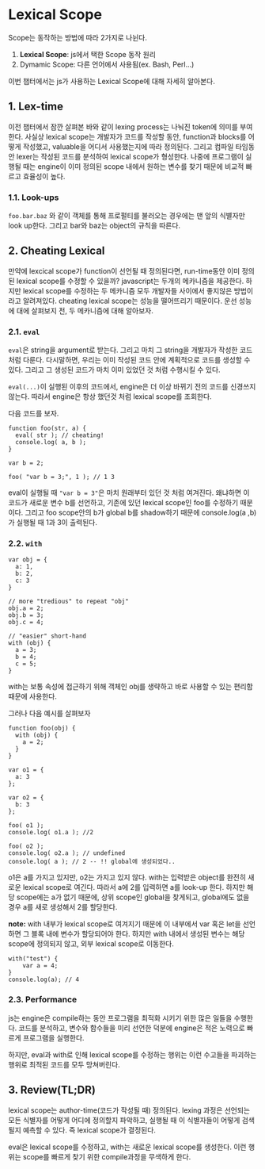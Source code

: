 # Lexical Scope

Scope는 동작하는 방법에 따라 2가지로 나뉜다.

1. **Lexical Scope**: js에서 택한 Scope 동작 원리
2. Dymamic Scope: 다른 언어에서 사용됨(ex. Bash, Perl...)

이번 챕터에서는 js가 사용하는 Lexical Scope에 대해 자세히 알아본다.

## 1. Lex-time
이전 챕터에서 잠깐 살펴본 바와 같이 lexing process는 나눠진 token에 의미를 부여한다.
사실상 lexical scope는 개발자가 코드를 작성할 동안, function과 blocks를 어떻게 작성했고, valuable을 어디서 사용했는지에 따라 정의된다. 그리고 컴파일 타임동안 lexer는 작성된 코드를 분석하여 lexical scope가 형성한다. 나중에 프로그램이 실행될 때는 engine이 이미 정의된 scope 내에서 원하는 변수를 찾기 때문에 비교적 빠르고 효율성이 높다.

### 1.1. Look-ups
`foo.bar.baz` 와 같이 객체를 통해 프로펄티를 불러오는 경우에는 맨 앞의 식별자만 look up한다.
그리고 bar와 baz는 object의 규칙을 따른다.

## 2. Cheating Lexical
만약에 lexcical scope가 function이 선언될 때 정의된다면, run-time동안 이미 정의된 lexical scope를 수정할 수 있을까?
javascript는 두개의 메카니즘을 제공한다. 하지만 lexical scope를 수정하는 두 메카니즘 모두 개발자들 사이에서 좋지않은 방법이라고 알려져있다. 
cheating lexical scope는 성능을 떨어뜨리기 때문이다. 운선 성능에 대에 살펴보지 전, 두 메카니즘에 대해 알아보자.

### 2.1. `eval`
`eval`은 string을 argument로 받는다. 그리고 마치 그 string을 개발자가 작성한 코드처럼 다룬다. 
다시말하면, 우리는 이미 작성된 코드 안에 계획적으로 코드를 생성할 수 있다. 그리고 그 생성된 코드가 마치 이미 있었던 것 처럼 수행시킬 수 있다.

`eval(...)`이 실행된 이후의 코드에서, engine은 더 이상 바뀌기 전의 코드를 신경쓰지 않는다. 따라서 engine은 항상 했던것 처럼 lexical scope를 조회한다.

다음 코드를 보자.
```
function foo(str, a) {
  eval( str ); // cheating!
  console.log( a, b );
}

var b = 2;

foo( "var b = 3;", 1 ); // 1 3
```
eval이 실행될 때 `"var b = 3"`은 마치 원래부터 있던 것 처럼 여겨진다. 
왜냐하면 이 코드가 새로운 변수 b를 선언하고, 기존에 있던 lexical scope인 foo를 수정하기 때문이다.
그리고 foo scope안의 b가 global b를 shadow하기 때문에 console.log(a ,b)가 실행될 때 1과 3이 출력된다.


### 2.2. `with`
```
var obj = {
  a: 1,
  b: 2,
  c: 3
}

// more "tredious" to repeat "obj"
obj.a = 2;
obj.b = 3;
obj.c = 4;

// "easier" short-hand
with (obj) {
  a = 3;
  b = 4; 
  c = 5;
}
```
with는 보통 속성에 접근하기 위해 객체인 obj를 생략하고 바로 사용할 수 있는 편리함 때문에 사용한다.

그러나 다음 예시를 살펴보자
```
function foo(obj) {
  with (obj) {
    a = 2;
  }
}

var o1 = {
  a: 3
};

var o2 = {
  b: 3
};

foo( o1 );
console.log( o1.a ); //2

foo( o2 );
console.log( o2.a ); // undefined
console.log( a ); // 2 -- !! global에 생성되었다..
```
o1은 a를 가지고 있지만, o2는 가지고 있지 않다. with는 입력받은 object를 완전히 새로운 lexical scope로 여긴다. 
따라서 a에 2를 입력하면 a를 look-up 한다. 하지만 해당 scope에는 a가 없기 때문에, 상위 scope인 global을 찾게되고, global에도
없을 경우 a를 새로 생성해서 2를 할당한다.

**note:** with 내부가 lexical scope로 여겨지기 때문에 이 내부에서 var 혹은 let을 선언하면 그 블록 내에 변수가 할당되어야 한다.
하지만 with 내에서 생성된 변수는 해당 scope에 정의되지 않고, 외부 lexical scope로 이동한다.
```
with("test") {
	var a = 4;
}
console.log(a); // 4
```

### 2.3. Performance
js는 engine은 compile하는 동안 프로그램을 최적화 시키기 위한 많은 일들을 수행한다. 코드를 분석하고, 변수와 함수들을 미리 선언한 덕분에 engine은 적은 노력으로 빠르게 프로그램을 실행한다.

하지만, eval과 with로 인해 lexical scope를 수정하는 행위는 이런 수고들을 파괴하는 행위로 최적된 코드를 모두 망쳐버린다.

## 3. Review(TL;DR)

lexical scope는 author-time(코드가 작성될 때) 정의된다. lexing 과정은 선언되는 모든 식별자를 어떻게 어디에 정의할지 파악하고,
실행될 때 이 식별자들이 어떻게 검색될지 예측할 수 있다. 즉 lexical scope가 결정된다.

eval은 lexical scope를 수정하고, with는 새로운 lexical scope를 생성한다. 이런 행위는 scope를 빠르게 찾기 위한 compile과정을
무색하게 한다.

